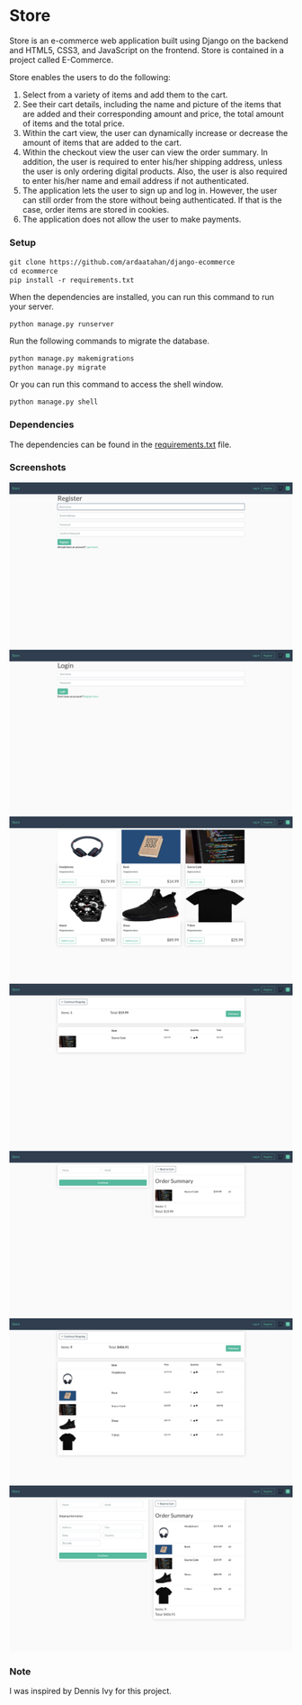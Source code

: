 # Store

Store is an e-commerce web application built using Django on the backend and HTML5, CSS3, and JavaScript on the frontend. Store is contained in a project called E-Commerce.

Store enables the users to do the following:

1. Select from a variety of items and add them to the cart.
2. See their cart details, including the name and picture of the items that are added and their corresponding amount and price, the total amount of items and the total price.
3. Within the cart view, the user can dynamically increase or decrease the amount of items that are added to the cart.
4. Within the checkout view the user can view the order summary. In addition, the user is required to enter his/her shipping address, unless the user is only ordering digital products. Also, the user is also required to enter his/her name and email address if not authenticated.
5. The application lets the user to sign up and log in. However, the user can still order from the store without being authenticated. If that is the case, order items are stored in cookies.
6. The application does not allow the user to make payments.

### Setup

```shell script
git clone https://github.com/ardaatahan/django-ecommerce
cd ecommerce
pip install -r requirements.txt
```

When the dependencies are installed, you can run this command to run your server.

```shell script
python manage.py runserver
```

Run the following commands to migrate the database.

```shell script
python manage.py makemigrations
python manage.py migrate
```

Or you can run this command to access the shell window.

```shell script
python manage.py shell
```

### Dependencies

The dependencies can be found in the [requirements.txt](requirements.txt) file.

### Screenshots

![register](screenshots/register.png)
![login](screenshots/login.png)
![Store view](screenshots/store-view.png)
![Cart view](screenshots/cart-view.png)
![Checkout view](screenshots/checkout-view.png)
![Shipped cart view](screenshots/shipped-cart-view.png)
![Shipped checkout view](screenshots/shipped-checkout-view.png)

### Note

I was inspired by Dennis Ivy for this project.

